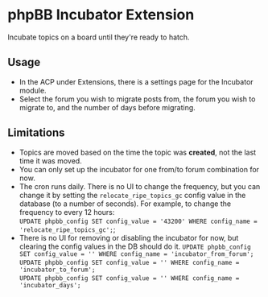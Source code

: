 phpBB Incubator Extension
=========================

Incubate topics on a board until they're ready to hatch.

Usage
-----

* In the ACP under Extensions, there is a settings page for the Incubator module.
* Select the forum you wish to migrate posts from, the forum you wish to
  migrate to, and the number of days before migrating.

Limitations
-----------

* Topics are moved based on the time the topic was **created**, not the last
  time it was moved.
* You can only set up the incubator for one from/to forum combination for now.
* The cron runs daily. There is no UI to change the frequency, but you can
  change it by setting the `relocate_ripe_topics_gc` config value in the
  database (to a number of seconds).
  For example, to change the frequency to every 12 hours:\
  `UPDATE phpbb_config SET config_value = '43200' WHERE config_name = 'relocate_ripe_topics_gc';`;
* There is no UI for removing or disabling the incubator for now, but clearing
  the config values in the DB should do it.
  `UPDATE phpbb_config SET config_value = '' WHERE config_name = 'incubator_from_forum';` \
  `UPDATE phpbb_config SET config_value = '' WHERE config_name = 'incubator_to_forum';` \
  `UPDATE phpbb_config SET config_value = '' WHERE config_name = 'incubator_days';`
